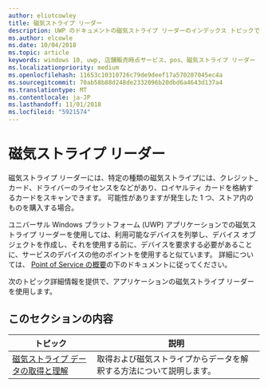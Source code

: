 ```yaml
---
author: eliotcowley
title: 磁気ストライプ リーダー
description: UWP のドキュメントの磁気ストライプ リーダーのインデックス トピックです。
ms.author: elcowle
ms.date: 10/04/2018
ms.topic: article
keywords: windows 10, uwp, 店舗販売時点サービス、pos、磁気ストライプ リーダー
ms.localizationpriority: medium
ms.openlocfilehash: 11653c10310726c79de9deef17a570207045ec4a
ms.sourcegitcommit: 70ab58b88d248de2332096b20dbd6a4643d137a4
ms.translationtype: MT
ms.contentlocale: ja-JP
ms.lasthandoff: 11/01/2018
ms.locfileid: "5921574"
---
```

# <a name="magnetic-stripe-reader"></a>磁気ストライプ リーダー

磁気ストライプ リーダーには、特定の種類の磁気ストライプには、クレジット_カード、ドライバーのライセンスをなどがあり、ロイヤルティ カードを格納するカードをスキャンできます。 可能性がありますが発生した 1 つ、ストア内のものを購入する場合。

ユニバーサル Windows プラットフォーム (UWP) アプリケーションでの磁気ストライプ リーダーを使用しては、利用可能なデバイスを列挙し、デバイス オブジェクトを作成し、それを使用する前に、デバイスを要求する必要があることに、サービスのデバイスの他のポイントを使用すると似ています。 詳細については、 [Point of Service の概要](pos-basics.md)の下のドキュメントに従ってください。

次のトピック詳細情報を提供で、アプリケーションの磁気ストライプ リーダーを使用します。

## <a name="in-this-section"></a>このセクションの内容

| トピック | 説明 |
|-------|-------------|
| [磁気ストライプ データの取得と理解](../devices-sensors/pos-magnetic-stripe-reader-data.md) | 取得および磁気ストライプからデータを解釈する方法について説明します。 |
